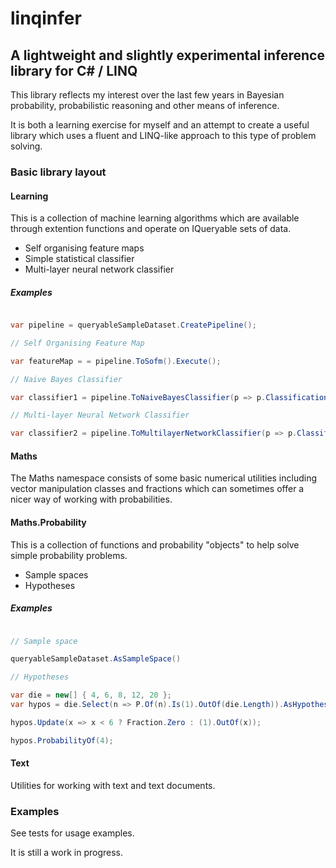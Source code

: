 # linqinfer

## A lightweight and slightly experimental inference library for C# / LINQ

This library reflects my interest over the last few years in Bayesian probability, 
probabilistic reasoning and other means of inference.

It is both a learning exercise for myself and an attempt to create a useful
library which uses a fluent and LINQ-like approach to this type of problem solving.

### Basic library layout

#### Learning

This is a collection of machine learning algorithms which are available through extention functions and operate on IQueryable sets of data.

* Self organising feature maps
* Simple statistical classifier
* Multi-layer neural network classifier

##### Examples

```cs

var pipeline = queryableSampleDataset.CreatePipeline();

// Self Organising Feature Map

var featureMap = = pipeline.ToSofm().Execute();

// Naive Bayes Classifier

var classifier1 = pipeline.ToNaiveBayesClassifier(p => p.ClassificationGroup).Execute();

// Multi-layer Neural Network Classifier

var classifier2 = pipeline.ToMultilayerNetworkClassifier(p => p.ClassificationGroup, 0.3f).Execute();

```

#### Maths

The Maths namespace consists of some basic numerical utilities including vector manipulation classes and fractions which can sometimes offer a nicer way of working with probabilities.

#### Maths.Probability 

This is a collection of functions and probability "objects" to help solve simple probability problems.

* Sample spaces
* Hypotheses

##### Examples

```cs

// Sample space

queryableSampleDataset.AsSampleSpace()

// Hypotheses

var die = new[] { 4, 6, 8, 12, 20 };
var hypos = die.Select(n => P.Of(n).Is(1).OutOf(die.Length)).AsHypotheses();

hypos.Update(x => x < 6 ? Fraction.Zero : (1).OutOf(x));

hypos.ProbabilityOf(4);

```

#### Text

Utilities for working with text and text documents.

### Examples

See tests for usage examples.

It is still a work in progress.


